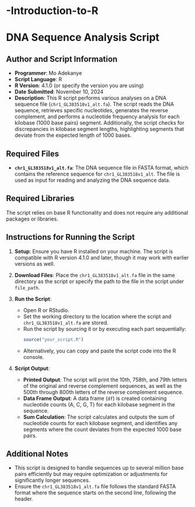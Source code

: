 # -Introduction-to-R
# DNA Sequence Analysis Script

## Author and Script Information
- **Programmer**: Mo Adekanye
- **Script Language**: R
- **R Version**: 4.1.0 (or specify the version you are using)
- **Date Submitted**: November 10, 2024
- **Description**: This R script performs various analyses on a DNA sequence file (`chr1_GL383518v1_alt.fa`). The script reads the DNA sequence, retrieves specific nucleotides, generates the reverse complement, and performs a nucleotide frequency analysis for each kilobase (1000 base pairs) segment. Additionally, the script checks for discrepancies in kilobase segment lengths, highlighting segments that deviate from the expected length of 1000 bases.

## Required Files
- **`chr1_GL383518v1_alt.fa`**: The DNA sequence file in FASTA format, which contains the reference sequence for `chr1_GL383518v1_alt`. The file is used as input for reading and analyzing the DNA sequence data.

## Required Libraries
The script relies on base R functionality and does not require any additional packages or libraries.

## Instructions for Running the Script
1. **Setup**: Ensure you have R installed on your machine. The script is compatible with R version 4.1.0 and later, though it may work with earlier versions as well.
   
2. **Download Files**: Place the `chr1_GL383518v1_alt.fa` file in the same directory as the script or specify the path to the file in the script under `file_path`.
   
3. **Run the Script**:
   - Open R or RStudio.
   - Set the working directory to the location where the script and `chr1_GL383518v1_alt.fa` are stored.
   - Run the script by sourcing it or by executing each part sequentially:
     ```R
     source("your_script.R")
     ```
   - Alternatively, you can copy and paste the script code into the R console.

4. **Script Output**:
   - **Printed Output**: The script will print the 10th, 758th, and 79th letters of the original and reverse complement sequences, as well as the 500th through 800th letters of the reverse complement sequence.
   - **Data Frame Output**: A data frame (`df`) is created containing nucleotide counts (A, C, G, T) for each kilobase segment in the sequence.
   - **Sum Calculation**: The script calculates and outputs the sum of nucleotide counts for each kilobase segment, and identifies any segments where the count deviates from the expected 1000 base pairs.


## Additional Notes
- This script is designed to handle sequences up to several million base pairs efficiently but may require optimization or adjustments for significantly longer sequences.
- Ensure the `chr1_GL383518v1_alt.fa` file follows the standard FASTA format where the sequence starts on the second line, following the header.
